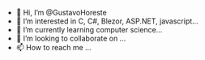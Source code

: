 - 👋 Hi, I’m @GustavoHoreste
- 👀 I’m interested in C, C#, Blezor, ASP.NET, javascript...
- 🌱 I’m currently learning computer science...
- 💞️ I’m looking to collaborate on ...
- 📫 How to reach me ...

<!---
GustavoHoreste/GustavoHoreste is a ✨ special ✨ repository because its `README.md` (this file) appears on your GitHub profile.
You can click the Preview link to take a look at your changes.
--->

